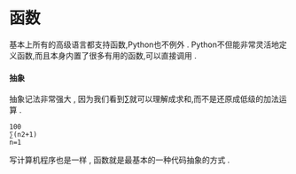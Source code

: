 # 函数

基本上所有的高级语言都支持函数,Python也不例外 . Python不但能非常灵活地定义函数,而且本身内置了很多有用的函数,可以直接调用 . 

#### 抽象

抽象记法非常强大 , 因为我们看到∑就可以理解成求和,而不是还原成低级的加法运算 . 

```
100
∑(n2+1)
n=1
```

写计算机程序也是一样 , 函数就是最基本的一种代码抽象的方式 . 



